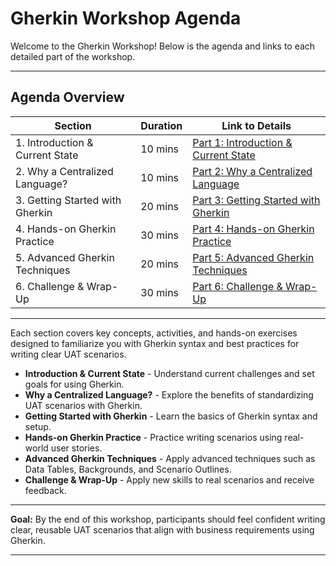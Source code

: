 
# Gherkin Workshop Agenda

Welcome to the Gherkin Workshop! Below is the agenda and links to each detailed part of the workshop.

---

## Agenda Overview

| **Section**                    | **Duration** | **Link to Details**                     |
|--------------------------------|--------------|-----------------------------------------|
| 1. Introduction & Current State | 10 mins      | [Part 1: Introduction & Current State](Part_1_Workshop.md) |
| 2. Why a Centralized Language?  | 10 mins      | [Part 2: Why a Centralized Language](Part_2_Workshop.md) |
| 3. Getting Started with Gherkin | 20 mins      | [Part 3: Getting Started with Gherkin](Part_3_Workshop.md) |
| 4. Hands-on Gherkin Practice    | 30 mins      | [Part 4: Hands-on Gherkin Practice](Part_4_Workshop.md) |
| 5. Advanced Gherkin Techniques  | 20 mins      | [Part 5: Advanced Gherkin Techniques](Part_5_Workshop.md) |
| 6. Challenge & Wrap-Up          | 30 mins      | [Part 6: Challenge & Wrap-Up](Part_6_Challenge_and_Wrap_Up_Workshop.md) |

---

Each section covers key concepts, activities, and hands-on exercises designed to familiarize you with Gherkin syntax and best practices for writing clear UAT scenarios.

- **Introduction & Current State** - Understand current challenges and set goals for using Gherkin.
- **Why a Centralized Language?** - Explore the benefits of standardizing UAT scenarios with Gherkin.
- **Getting Started with Gherkin** - Learn the basics of Gherkin syntax and setup.
- **Hands-on Gherkin Practice** - Practice writing scenarios using real-world user stories.
- **Advanced Gherkin Techniques** - Apply advanced techniques such as Data Tables, Backgrounds, and Scenario Outlines.
- **Challenge & Wrap-Up** - Apply new skills to real scenarios and receive feedback.

---

**Goal:** By the end of this workshop, participants should feel confident writing clear, reusable UAT scenarios that align with business requirements using Gherkin.

---

